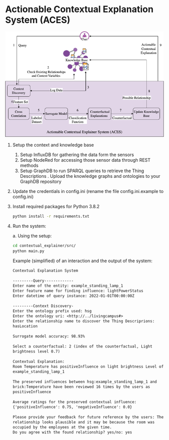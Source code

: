 # Actionable Contextual Explanation System (ACES)

![1683203549113](image/README/1683203549113.png)

1. Setup the context and knowledge base

   1. Setup InfluxDB for gathering the data form the sensors
   2. Setup NodeRed for accessing those sensor data through REST methods
   3. Setup GraphDB to run SPARQL queries to retrieve the Thing Descriptions
      . Upload the knowledge graphs and ontologies to your GraphDB repository
2. Update the credentials in config.ini (rename the file config.ini.example to config.ini)
3. Install required packages for Python 3.8.2

   ```zsh
   python install -r requirements.txt
   ```
4. Run the system:

   a. Using the setup:

   ```zsh
   cd contextual_explainer/src/
   python main.py
   ```
   Example (simplified) of an interaction and the output of the system:

   ```macos
   Contextual Explanation System

   ---------Query-------------
   Enter name of the entity: example_standing_lamp_1
   Enter feature name for finding influence: lightPowerStatus
   Enter datetime of query instance: 2022-01-01T00:00:00Z

   ---------Context Discovery-
   Enter the ontology prefix used: hsg
   Enter the ontology uri: <http://../livingcampus#>
   Enter the relationship name to discover the Thing Descriprions: hasLocation

   Surrogate model accuracy: 98.93%

   Select a counterfactual: 2 (index of the counterfactual, Light brightness level 0.7)

   Contextual Explanation:
   Room Temperature has positiveInfluence on light brightness Level of example_standing_lamp_1

   The preserved influences between hsg:example_standing_lamp_1 and brick:Temperature have been reviewed 16 times by the users as positiveInfluence

   Average ratings for the preserved contextual influence:
   {'positiveInfluence': 0.75, 'negativeInfluence': 0.0}

   Please provide your feedback for future reference by the users: The relationship looks plausible and it may be because the room was occupied by the employees at the given time.
   Do you agree with the found relationship? yes/no: yes
   ```
